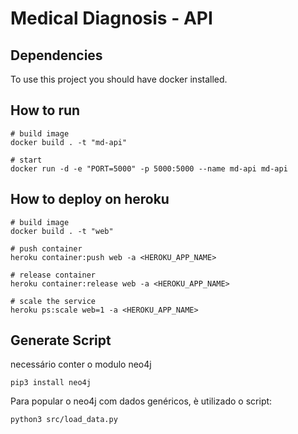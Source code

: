 # Medical Diagnosis - API

## Dependencies

To use this project you should have docker installed.

## How to run

```
# build image
docker build . -t "md-api"

# start
docker run -d -e "PORT=5000" -p 5000:5000 --name md-api md-api
```

## How to deploy on heroku

```
# build image
docker build . -t "web"

# push container
heroku container:push web -a <HEROKU_APP_NAME>

# release container
heroku container:release web -a <HEROKU_APP_NAME>

# scale the service
heroku ps:scale web=1 -a <HEROKU_APP_NAME>
```

## Generate Script

necessário conter o modulo neo4j

```
pip3 install neo4j
```

Para popular o neo4j com dados genéricos, è utilizado o script:

```
python3 src/load_data.py
```
